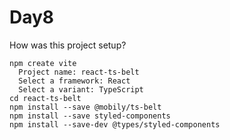 # Day8
How was this project setup?
```
npm create vite
  Project name: react-ts-belt
  Select a framework: React
  Select a variant: TypeScript
cd react-ts-belt
npm install --save @mobily/ts-belt
npm install --save styled-components
npm install --save-dev @types/styled-components
```
